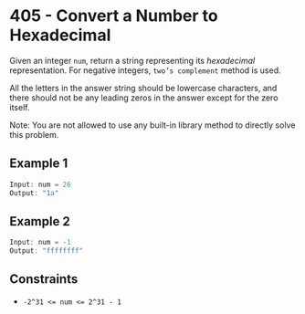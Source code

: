 # 405 - Convert a Number to Hexadecimal

Given an integer ```num```, return a string representing its _hexadecimal_ representation. For negative integers, ```two’s complement``` method is used.

All the letters in the answer string should be lowercase characters, and there should not be any leading zeros in the answer except for the zero itself.

Note: You are not allowed to use any built-in library method to directly solve this problem.

## Example 1

```c
Input: num = 26
Output: "1a"
```

## Example 2

```c
Input: num = -1
Output: "ffffffff"
```

## Constraints

- ```-2^31 <= num <= 2^31 - 1```
